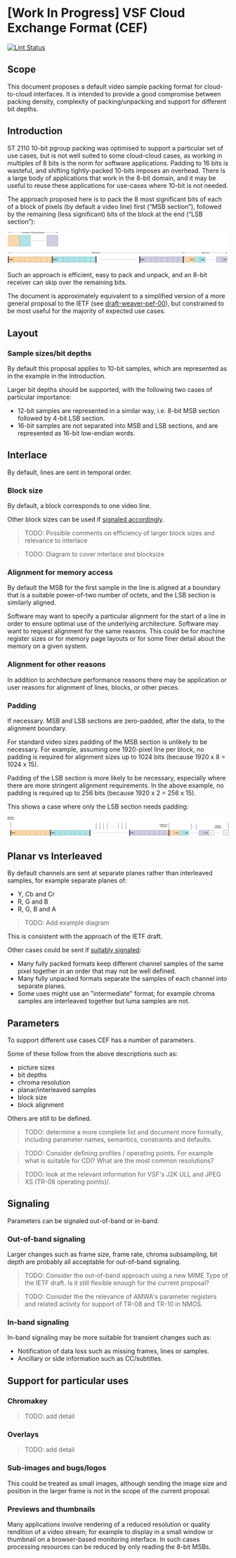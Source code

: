 # \[Work In Progress\] VSF Cloud Exchange Format (CEF)

[![Lint Status](https://github.com/vsf-tv/CEF/workflows/Lint/badge.svg)](https://github.com/AMWA-TV/CEF/actions?query=workflow%3ALint)

## Scope

This document proposes a default video sample packing format for cloud-to-cloud interfaces. It is intended to provide a good compromise between packing density, complexity of packing/unpacking and support for different bit depths.

## Introduction

ST 2110 10-bit pgroup packing was optimised to support a particular set of use cases, but is not well suited to some cloud-cloud cases, as working in multiples of 8 bits is the norm for software applications. Padding to 16 bits is wasteful, and shifting tightly-packed 10-bits imposes an overhead. There is a large body of applications that work in the 8-bit domain, and it may be useful to reuse these applications for use-cases where 10-bit is not needed.

The approach proposed here is to pack the 8 most significant bits of each of a block of pixels (by default a video line) first (“MSB section”), followed by the remaining (less significant) bits of the block at the end (“LSB section”):

![CEF Overview](images/cef-overview.png)

Such an approach is efficient, easy to pack and unpack, and an 8-bit receiver can skip over the remaining bits.

The document is approximately equivalent to a simplified version of a more general proposal to the IETF (see [draft-weaver-pef-00](https://datatracker.ietf.org/doc/draft-weaver-pef)), but constrained to be most useful for the majority of expected use cases. 

## Layout

### Sample sizes/bit depths

By default this proposal applies to 10-bit samples, which are represented as in the example in the Introduction.

Larger bit depths should be supported, with the following two cases of particular importance:

- 12-bit samples are represented in a similar way, i.e. 8-bit MSB section followed by 4-bit LSB section.
- 16-bit samples are not separated into MSB and LSB sections, and are represented as 16-bit low-endian words.


## Interlace

By default, lines are sent in temporal order.

### Block size

By default, a block corresponds to one video line.

Other block sizes can be used if [signaled accordingly](#signaling).

> TODO: Possible comments on efficiency of larger block sizes and relevance to interlace

> TODO: Diagram to cover interlace and blocksize

### Alignment for memory access

By default the MSB for the first sample in the line is aligned at a boundary that is a suitable power-of-two number of octets, and the LSB section is similarly aligned.

Software may want to specify a particular alignment for the start of a line in order to ensure optimal use of the underlying architecture.  Software may want to request alignment for the same reasons.  This could be for machine register sizes or for memory page layouts or for some finer detail about the memory on a given system.

### Alignment for other reasons
In addition to architecture performance reasons there may be application or user reasons for alignment of lines, blocks, or other pieces.

### Padding
If necessary. MSB and LSB sections are zero-padded, after the data, to the alignment boundary.

For standard video sizes padding of the MSB section is unlikely to be necessary. For example, assuming one 1920-pixel line per block, no padding is required for alignment sizes up to 1024 bits (because 1920 x 8 = 1024 x 15). 

Padding of the LSB section is more likely to be necessary, especially where there are more stringent alignment requirements. In the above example, no padding is required up to 256 bits (because 1920 x 2 = 256 x 15). 

This shows a case where only the LSB section needs padding:

![CEF Alignment and Padding](images/cef-align-pad.png)

## Planar vs Interleaved

By default channels are sent at separate planes rather than interleaved samples, for example separate planes of:

- Y, Cb and Cr
- R, G and B
- R, G, B and A

> TODO: Add example diagram

This is consistent with the approach of the IETF draft.

Other cases could be sent if [suitably signaled](#signaling):

- Many fully packed formats keep different channel samples of the same pixel together in an order that may not be well defined.  
- Many fully unpacked formats separate the samples of each channel into separate planes.  
- Some uses might use an "intermediate" format; for example chroma samples are interleaved together but luma samples are not.
 
## Parameters

To support different use cases CEF has a number of parameters.

Some of these follow from the above descriptions such as:

- picture sizes
- bit depths
- chroma resolution
- planar/interleaved samples
- block size
- block alignment

Others are still to be defined.

> TODO: determine a more complete list and document more formally, including parameter names, semantics, constraints and defaults.

> TODO: Consider defining profiles / operating points. For example what is suitable for CDI? What are the most common resolutions?

> TODO: look at the relevant information for VSF's J2K ULL and JPEG XS (TR-08 operating points)/.

## Signaling

Parameters can be signaled out-of-band or in-band.

### Out-of-band signaling

Larger changes such as frame size, frame rate, chroma subsampling, bit depth are probably all acceptable for out-of-band signaling.  

> TODO: Consider the out-of-band approach using a new MIME Type of the IETF draft.  Is it still flexible enough for the current proposal?

> TODO: Consider the the relevance of AMWA's parameter registers and related activity for support of TR-08 and TR-10 in NMOS.

### In-band signaling

In-band signaling may be more suitable for transient changes such as:

- Notification of data loss such as missing frames, lines or samples.
- Ancillary or side information such as CC/subtitles.

## Support for particular uses

### Chromakey

> TODO: add detail

### Overlays

> TODO: add detail

### Sub-images and bugs/logos

This could be treated as small images, although sending the image size and position in the larger frame is not in the scope of the current proposal.

### Previews and thumbnails

Many applications involve rendering of a reduced resolution or quality rendition of a video stream; for example to display in a small window or thumbnail on a browser-based monitoring interface. In such cases processing resources can be reduced by only reading the 8-bit MSBs.
